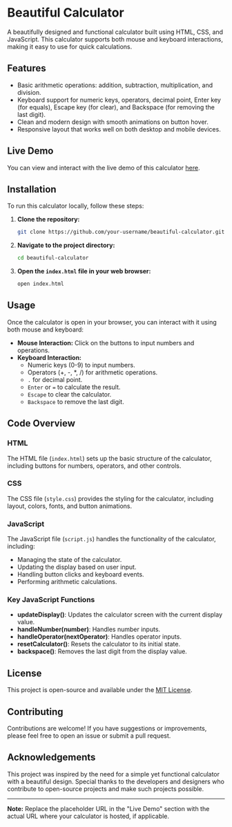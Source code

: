 # Beautiful Calculator

A beautifully designed and functional calculator built using HTML, CSS, and JavaScript. This calculator supports both mouse and keyboard interactions, making it easy to use for quick calculations.

## Features

- Basic arithmetic operations: addition, subtraction, multiplication, and division.
- Keyboard support for numeric keys, operators, decimal point, Enter key (for equals), Escape key (for clear), and Backspace (for removing the last digit).
- Clean and modern design with smooth animations on button hover.
- Responsive layout that works well on both desktop and mobile devices.

## Live Demo

You can view and interact with the live demo of this calculator [here](#).

## Installation

To run this calculator locally, follow these steps:

1. **Clone the repository:**
    ```bash
    git clone https://github.com/your-username/beautiful-calculator.git
    ```

2. **Navigate to the project directory:**
    ```bash
    cd beautiful-calculator
    ```

3. **Open the `index.html` file in your web browser:**
    ```bash
    open index.html
    ```

## Usage

Once the calculator is open in your browser, you can interact with it using both mouse and keyboard:

- **Mouse Interaction:** Click on the buttons to input numbers and operations.
- **Keyboard Interaction:**
  - Numeric keys (0-9) to input numbers.
  - Operators (+, -, *, /) for arithmetic operations.
  - `.` for decimal point.
  - `Enter` or `=` to calculate the result.
  - `Escape` to clear the calculator.
  - `Backspace` to remove the last digit.

## Code Overview

### HTML

The HTML file (`index.html`) sets up the basic structure of the calculator, including buttons for numbers, operators, and other controls.

### CSS

The CSS file (`style.css`) provides the styling for the calculator, including layout, colors, fonts, and button animations.

### JavaScript

The JavaScript file (`script.js`) handles the functionality of the calculator, including:
- Managing the state of the calculator.
- Updating the display based on user input.
- Handling button clicks and keyboard events.
- Performing arithmetic calculations.

### Key JavaScript Functions

- **updateDisplay()**: Updates the calculator screen with the current display value.
- **handleNumber(number)**: Handles number inputs.
- **handleOperator(nextOperator)**: Handles operator inputs.
- **resetCalculator()**: Resets the calculator to its initial state.
- **backspace()**: Removes the last digit from the display value.

## License

This project is open-source and available under the [MIT License](LICENSE).

## Contributing

Contributions are welcome! If you have suggestions or improvements, please feel free to open an issue or submit a pull request.

## Acknowledgements

This project was inspired by the need for a simple yet functional calculator with a beautiful design. Special thanks to the developers and designers who contribute to open-source projects and make such projects possible.

---

**Note:** Replace the placeholder URL in the "Live Demo" section with the actual URL where your calculator is hosted, if applicable.
